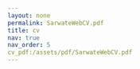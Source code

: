 ```yaml
---
layout: none
permalink: SarwateWebCV.pdf
title: cv
nav: true
nav_order: 5
cv_pdf:/assets/pdf/SarwateWebCV.pdf
---
```

